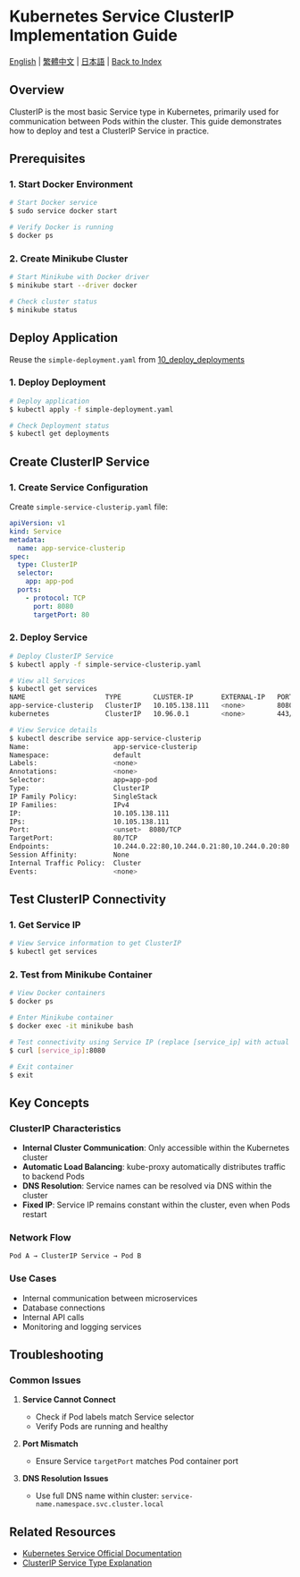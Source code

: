 # Kubernetes Service ClusterIP Implementation Guide

[English](../en/13_k8s_clusterip_mode.md) | [繁體中文](../zh-tw/13_k8s_clusterip_mode.md) | [日本語](../ja/13_k8s_clusterip_mode.md) | [Back to Index](../README.md)

## Overview

ClusterIP is the most basic Service type in Kubernetes, primarily used for communication between Pods within the cluster. This guide demonstrates how to deploy and test a ClusterIP Service in practice.

## Prerequisites

### 1. Start Docker Environment
```bash
# Start Docker service
$ sudo service docker start

# Verify Docker is running
$ docker ps
```

### 2. Create Minikube Cluster
```bash
# Start Minikube with Docker driver
$ minikube start --driver docker

# Check cluster status
$ minikube status
```

## Deploy Application

Reuse the `simple-deployment.yaml` from [10_deploy_deployments](./10_deploy_deployments.md)

### 1. Deploy Deployment
```bash
# Deploy application
$ kubectl apply -f simple-deployment.yaml

# Check Deployment status
$ kubectl get deployments
```

## Create ClusterIP Service

### 1. Create Service Configuration
Create `simple-service-clusterip.yaml` file:

```yaml
apiVersion: v1
kind: Service
metadata:
  name: app-service-clusterip
spec:
  type: ClusterIP
  selector:
    app: app-pod
  ports:
    - protocol: TCP
      port: 8080
      targetPort: 80
```

### 2. Deploy Service
```bash
# Deploy ClusterIP Service
$ kubectl apply -f simple-service-clusterip.yaml

# View all Services
$ kubectl get services
NAME                    TYPE        CLUSTER-IP       EXTERNAL-IP   PORT(S)    AGE
app-service-clusterip   ClusterIP   10.105.138.111   <none>        8080/TCP   7s
kubernetes              ClusterIP   10.96.0.1        <none>        443/TCP    25h

# View Service details
$ kubectl describe service app-service-clusterip
Name:                     app-service-clusterip
Namespace:                default
Labels:                   <none>
Annotations:              <none>
Selector:                 app=app-pod
Type:                     ClusterIP
IP Family Policy:         SingleStack
IP Families:              IPv4
IP:                       10.105.138.111
IPs:                      10.105.138.111
Port:                     <unset>  8080/TCP
TargetPort:               80/TCP
Endpoints:                10.244.0.22:80,10.244.0.21:80,10.244.0.20:80
Session Affinity:         None
Internal Traffic Policy:  Cluster
Events:                   <none>
```

## Test ClusterIP Connectivity

### 1. Get Service IP
```bash
# View Service information to get ClusterIP
$ kubectl get services
```

### 2. Test from Minikube Container
```bash
# View Docker containers
$ docker ps

# Enter Minikube container
$ docker exec -it minikube bash

# Test connectivity using Service IP (replace [service_ip] with actual ClusterIP)
$ curl [service_ip]:8080

# Exit container
$ exit
```

## Key Concepts

### ClusterIP Characteristics
- **Internal Cluster Communication**: Only accessible within the Kubernetes cluster
- **Automatic Load Balancing**: kube-proxy automatically distributes traffic to backend Pods
- **DNS Resolution**: Service names can be resolved via DNS within the cluster
- **Fixed IP**: Service IP remains constant within the cluster, even when Pods restart

### Network Flow
```
Pod A → ClusterIP Service → Pod B
```

### Use Cases
- Internal communication between microservices
- Database connections
- Internal API calls
- Monitoring and logging services

## Troubleshooting

### Common Issues
1. **Service Cannot Connect**
   - Check if Pod labels match Service selector
   - Verify Pods are running and healthy

2. **Port Mismatch**
   - Ensure Service `targetPort` matches Pod container port

3. **DNS Resolution Issues**
   - Use full DNS name within cluster: `service-name.namespace.svc.cluster.local`

## Related Resources

- [Kubernetes Service Official Documentation](https://kubernetes.io/docs/concepts/services-networking/service/)
- [ClusterIP Service Type Explanation](../11_k8s_service_types.md) 